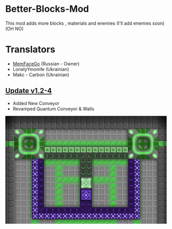 # Better-Blocks-Mod
This mod adds more blocks , materials and enemies (I'll add enemies soon) (OH NO)

# Translators
- [MemFaceGo](https://github.com/MemFaceGo) (Russian - Owner)
- LonelyYmomfe (Ukrainian)
- Makc - Carbon (Ukrainian)

## [Update v1.2-4](https://github.com/MemFaceGo/Better-Blocks-Mod/releases/tag/v1.2-4)
- Added New Conveyor
- Revamped Quantum Conveyor & Walls

![Logo](sprites/Screenshot_437.png)

